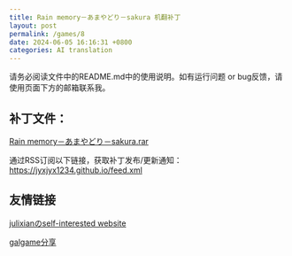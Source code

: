 ```yaml
---
title: Rain memory－あまやどり－sakura 机翻补丁
layout: post
permalink: /games/8
date: 2024-06-05 16:16:31 +0800
categories: AI translation
---
```



请务必阅读文件中的README.md中的使用说明。如有运行问题 or bug反馈，请使用页面下方的邮箱联系我。

## 补丁文件：

[Rain memory－あまやどり－sakura.rar](../resources/Rain%20memory%EF%BC%8D%E3%81%82%E3%81%BE%E3%82%84%E3%81%A9%E3%82%8A%EF%BC%8Dsakura.rar)

 

通过RSS订阅以下链接，获取补丁发布/更新通知：https://jyxjyx1234.github.io/feed.xml

## 友情链接

[julixianのself-interested website](https://julixian-siw.worldsystem.top/) 

[galgame分享](https://t.me/galgpt)